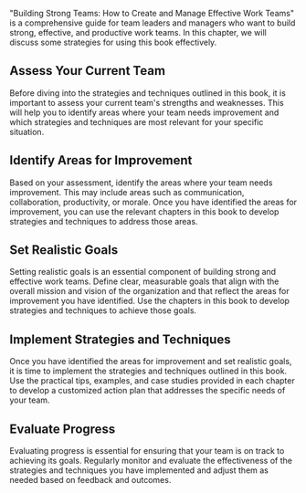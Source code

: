 
"Building Strong Teams: How to Create and Manage Effective Work Teams" is a comprehensive guide for team leaders and managers who want to build strong, effective, and productive work teams. In this chapter, we will discuss some strategies for using this book effectively.

Assess Your Current Team
------------------------

Before diving into the strategies and techniques outlined in this book, it is important to assess your current team's strengths and weaknesses. This will help you to identify areas where your team needs improvement and which strategies and techniques are most relevant for your specific situation.

Identify Areas for Improvement
------------------------------

Based on your assessment, identify the areas where your team needs improvement. This may include areas such as communication, collaboration, productivity, or morale. Once you have identified the areas for improvement, you can use the relevant chapters in this book to develop strategies and techniques to address those areas.

Set Realistic Goals
-------------------

Setting realistic goals is an essential component of building strong and effective work teams. Define clear, measurable goals that align with the overall mission and vision of the organization and that reflect the areas for improvement you have identified. Use the chapters in this book to develop strategies and techniques to achieve those goals.

Implement Strategies and Techniques
-----------------------------------

Once you have identified the areas for improvement and set realistic goals, it is time to implement the strategies and techniques outlined in this book. Use the practical tips, examples, and case studies provided in each chapter to develop a customized action plan that addresses the specific needs of your team.

Evaluate Progress
-----------------

Evaluating progress is essential for ensuring that your team is on track to achieving its goals. Regularly monitor and evaluate the effectiveness of the strategies and techniques you have implemented and adjust them as needed based on feedback and outcomes.
